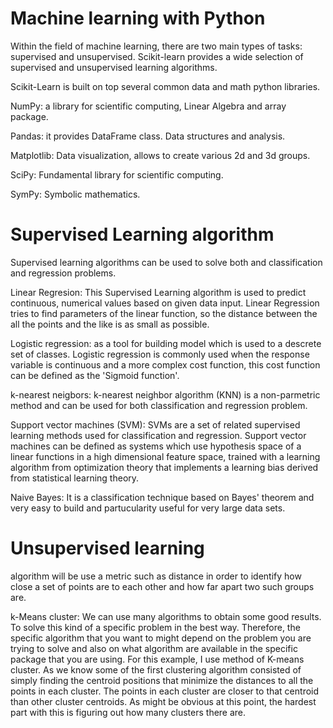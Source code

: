 #  Machine learning with Python

Within the field of machine learning, there are two main types of tasks: supervised and unsupervised. Scikit-learn provides a wide selection of supervised and unsupervised learning algorithms. 

Scikit-Learn is built on top several common data and math python libraries.

NumPy: a library for scientific computing, Linear Algebra and array package.

Pandas: it provides DataFrame class. Data structures and analysis.

Matplotlib: Data visualization, allows to create various 2d and 3d groups.

SciPy: Fundamental library for scientific computing.

SymPy: Symbolic mathematics.

# Supervised Learning algorithm

 Supervised learning algorithms can be used to solve both and classification and regression problems.

Linear Regresion: This Supervised Learning algorithm is used to predict continuous, numerical values based on given data input. Linear Regression tries to find parameters of the linear function, so the distance between the all the points and the like is as small as possible.

Logistic regression: as a tool for building model which is used to a descrete set of classes. Logistic regression is commonly used when the response variable is continuous and a more complex cost function, this cost function can be defined as the 'Sigmoid function'.

k-nearest neigbors: k-nearest neighbor algorithm (KNN) is a non-parmetric method and can be used for both classification and regression problem.

Support vector machines (SVM): SVMs are a set of related supervised learning methods used for classification and regression. Support vector machines can be defined as systems which use hypothesis space of a linear functions in a high dimensional feature space, trained with a learning algorithm from optimization theory that implements a learning bias derived from statistical learning theory.

Naive Bayes: It is a classification technique based on Bayes' theorem and very easy to build and partucularity useful for very large data sets.

# Unsupervised learning 
algorithm will be use a metric such as distance in order to identify how close a set of points are to each other and how far apart two such groups are.

k-Means cluster: We can use many algorithms to obtain some good results. To solve this kind of a specific problem in the best way. Therefore, the specific algorithm that you want to might depend on the problem you are trying to solve and also on what algorithm are available in the specific package that you are using. For this example, I use method of K-means cluster. As we know some of the first clustering algorithm consisted of simply finding the centroid positions that minimize the distances to all the points in each cluster. The points in each cluster are closer to that centroid than other cluster centroids. As might be obvious at this point, the hardest part with this is figuring out how many clusters there are.


